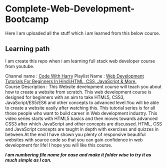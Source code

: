 # Complete-Web-Development-Bootcamp
Here I am uploaded all the stuff which i am learned from this below course.

## Learning path

I am create this repo when i am learning full stack web developer course from youtube.    

Channel name : [Code With Harry](https://www.youtube.com/channel/UCeVMnSShP_Iviwkknt83cww)
Playlist Name : [Web Development Tutorials For Beginners In Hindi:HTML, CSS, JavaScript & More.](https://www.youtube.com/playlist?list=PLu0W_9lII9agiCUZYRsvtGTXdxkzPyItg)   
Course Description : This Website development course will teach you about how to create a website from scratch. This web development course is designed for beginners with an aim to take HTML5, CSS3, JavaScript/ES5/ES6 and other concepts to advanced level.You will be able to create a website easily after watching this. This tutorial series is for all those people who want to build career in Web development industry. This video series starts with HTML5 basics and then moves towards advanced CSS3 after which JavaScript and other concepts are discussed. HTML, CSS and JavaScript concepts are taught in depth with exercises and quizzes in between.At the end I have shown you plenty of responsive beautiful websites with source code so that you can gain confidence in web development for life! I hope you will like this course.    

***I am numbering file name for ease and make it folder wise to try it as much simple as I can.***   
